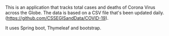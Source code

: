 This is an application that tracks total cases and deaths of Corona Virus across the Globe. The data is based on a CSV file that's been updated daily. (https://github.com/CSSEGISandData/COVID-19). 

It uses Spring boot, Thymeleaf and bootstrap. 